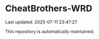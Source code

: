 # CheatBrothers-WRD

Last updated: 2025-07-11 23:47:27

This repository is automatically maintained.

